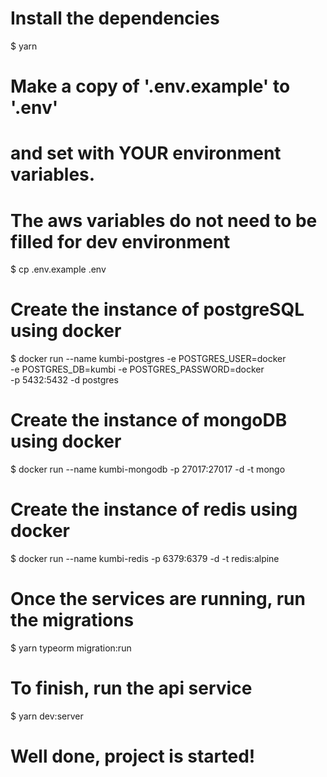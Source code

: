 # Install the dependencies
$ yarn

# Make a copy of '.env.example' to '.env'
# and set with YOUR environment variables.
# The aws variables do not need to be filled for dev environment
$ cp .env.example .env

# Create the instance of postgreSQL using docker
$ docker run --name kumbi-postgres -e POSTGRES_USER=docker \
              -e POSTGRES_DB=kumbi -e POSTGRES_PASSWORD=docker \
              -p 5432:5432 -d postgres

# Create the instance of mongoDB using docker
$ docker run --name kumbi-mongodb -p 27017:27017 -d -t mongo

# Create the instance of redis using docker
$ docker run --name kumbi-redis -p 6379:6379 -d -t redis:alpine

# Once the services are running, run the migrations
$ yarn typeorm migration:run

# To finish, run the api service
$ yarn dev:server

# Well done, project is started!